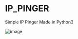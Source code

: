 # IP_PINGER
Simple IP Pinger Made in Python3

![image](https://user-images.githubusercontent.com/87671633/126218109-f1741cd9-5abc-4540-bbca-75c12014f409.png)

